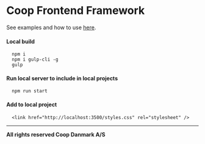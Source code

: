 # Coop Frontend Framework

See examples and how to use [here](https://coop-digital.github.io/coop-cvi/).

#### Local build

```
  npm i
  npm i gulp-cli -g
  gulp
```

#### Run local server to include in local projects

```
  npm run start
```

#### Add to local project

```
  <link href="http://localhost:3500/styles.css" rel="stylesheet" />
```

___

**All rights reserved Coop Danmark A/S**

